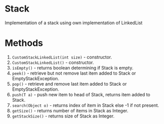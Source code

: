 # Stack

Implementation of a stack using own implementation of LinkedList

# Methods

1. `CustomStackLinkedList(int size)` - constructor.
2. `CustomStackLinkedList()` - constructor.
3. `isEmpty()` - returns boolean determining if Stack is empty.
4. `peek()` - retrieve but not remove last item added to Stack or EmptyStackException.
5. `pop()` - retrieve and remove last item added to Stack or EmptyStackException.
6. `push(T a)` - push new item to head of Stack, returns item added to Stack.
7. `search(Object o)` - returns index of item in Stack else -1 if not present.
8. `getSize()` - returns number of items in Stack as Integer.
9. `getStackSize()` - returns size of Stack as Integer.